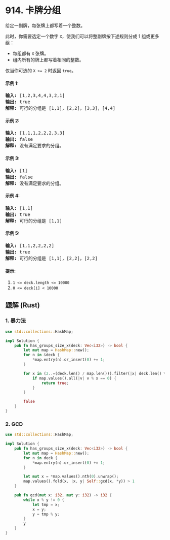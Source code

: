 # 914. 卡牌分组
给定一副牌，每张牌上都写着一个整数。

此时，你需要选定一个数字 ```X```，使我们可以将整副牌按下述规则分成 1 组或更多组：
* 每组都有 ```X``` 张牌。
* 组内所有的牌上都写着相同的整数。

仅当你可选的 ```X >= 2``` 时返回 ```true```。

#### 示例 1:
<pre>
<strong>输入:</strong> [1,2,3,4,4,3,2,1]
<strong>输出:</strong> true
<strong>解释:</strong> 可行的分组是 [1,1]，[2,2]，[3,3]，[4,4]
</pre>

#### 示例 2:
<pre>
<strong>输入:</strong> [1,1,1,2,2,2,3,3]
<strong>输出:</strong> false
<strong>解释:</strong> 没有满足要求的分组。
</pre>

#### 示例 3:
<pre>
<strong>输入:</strong> [1]
<strong>输出:</strong> false
<strong>解释:</strong> 没有满足要求的分组。
</pre>

#### 示例 4:
<pre>
<strong>输入:</strong> [1,1]
<strong>输出:</strong> true
<strong>解释:</strong> 可行的分组是 [1,1]
</pre>

#### 示例 5:
<pre>
<strong>输入:</strong> [1,1,2,2,2,2]
<strong>输出:</strong> true
<strong>解释:</strong> 可行的分组是 [1,1]，[2,2]，[2,2]
</pre>

#### 提示:
1. ```1 <= deck.length <= 10000```
2. ```0 <= deck[i] < 10000```

## 题解 (Rust)

### 1. 暴力法
```Rust
use std::collections::HashMap;

impl Solution {
    pub fn has_groups_size_x(deck: Vec<i32>) -> bool {
        let mut map = HashMap::new();
        for n in &deck {
            *map.entry(n).or_insert(0) += 1;
        }

        for x in (2..=(deck.len() / map.len())).filter(|x| deck.len() % x == 0) {
            if map.values().all(|v| v % x == 0) {
                return true;
            }
        }

        false
    }
}
```

### 2. GCD
```Rust
use std::collections::HashMap;

impl Solution {
    pub fn has_groups_size_x(deck: Vec<i32>) -> bool {
        let mut map = HashMap::new();
        for n in deck {
            *map.entry(n).or_insert(0) += 1;
        }

        let mut x = *map.values().nth(0).unwrap();
        map.values().fold(x, |x, y| Self::gcd(x, *y)) > 1
    }

    pub fn gcd(mut x: i32, mut y: i32) -> i32 {
        while x % y != 0 {
            let tmp = x;
            x = y;
            y = tmp % y;
        }
        y
    }
}
```
